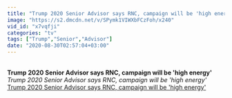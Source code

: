 ```yaml
---
title: "Trump 2020 Senior Advisor says RNC, campaign will be 'high energy'"
image: "https://s2.dmcdn.net/v/SPymk1VIWXbFCzFoh/x240"
vid_id: "x7vqfji"
categories: "tv"
tags: ["Trump","Senior","Advisor"]
date: "2020-08-30T02:57:04+03:00"
---
```

<br><b>Trump 2020 Senior Advisor says RNC, campaign will be 'high energy'</b><br> <i>Trump 2020 Senior Advisor says RNC, campaign will be 'high energy'</i><br> <u>Trump 2020 Senior Advisor says RNC, campaign will be 'high energy'</u>
